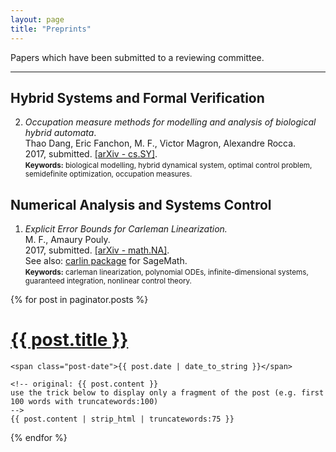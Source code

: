 ```yaml
---
layout: page
title: "Preprints"
---
```


Papers which have been submitted to a reviewing committee.

---

## Hybrid Systems and Formal Verification

2. *Occupation measure methods for modelling and analysis of biological hybrid automata*. <br> Thao Dang, Eric Fanchon, M. F., Victor Magron, Alexandre Rocca. <br> 2017, submitted. [[arXiv - cs.SY]](https://arxiv.org/abs/1710.03158).<br> <small> **Keywords:** biological modelling, hybrid dynamical system, optimal control problem,
semidefinite optimization, occupation measures. </small>

## Numerical Analysis and Systems Control

1. *Explicit Error Bounds for Carleman Linearization.* <br> M. F., Amaury Pouly. <br> 2017, submitted. [[arXiv - math.NA]](https://arxiv.org/abs/1711.02552). <br> See also: [carlin package](https://github.com/mforets/carlin) for SageMath. <br>
<small> **Keywords:** carleman linearization, polynomial ODEs, infinite-dimensional systems, guaranteed integration, nonlinear control theory. </small>

<div class="posts">
  {% for post in paginator.posts %}
  <div class="post">
    <h1 class="post-title">
      <a href="{{ site.baseurl }}/{{ post.url }}">
        {{ post.title }}
      </a>
    </h1>

    <span class="post-date">{{ post.date | date_to_string }}</span>

    <!-- original: {{ post.content }} 
    use the trick below to display only a fragment of the post (e.g. first 100 words with truncatewords:100)
    -->
    {{ post.content | strip_html | truncatewords:75 }}  
  </div>
  {% endfor %}
</div>
